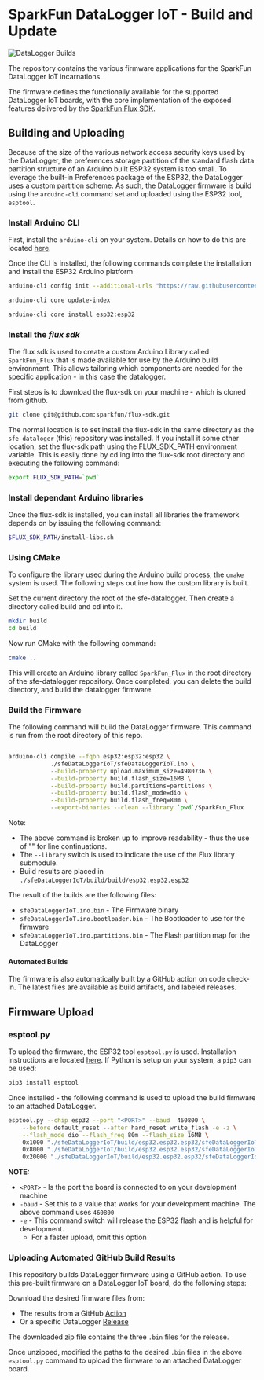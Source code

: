 # SparkFun DataLogger IoT - Build and Update

![DataLogger Builds](https://github.com/sparkfun/SparkFun_DataLogger/actions/workflows/build-datalogger-iot.yml/badge.svg)

The repository contains the various firmware applications for the SparkFun DataLogger IoT incarnations.

The firmware defines the functionally available for the supported  DataLogger IoT boards, with the core implementation of the exposed features delivered by the [SparkFun Flux SDK](https://github.com/sparkfun/flux-sdk).

## Building and Uploading

Because of the size of the various network access security keys used by the DataLogger, the preferences storage partition of the standard flash data partition structure of an Arduino built ESP32 system is too small. To leverage the built-in Preferences package of the ESP32, the DataLogger uses a custom partition scheme. As such, the DataLogger firmware is build using the ```arduino-cli``` command set and uploaded using the ESP32 tool, ```esptool```.

### Install Arduino CLI

First, install the ```arduino-cli``` on your system. Details on how to do this are located [here](https://arduino.github.io/arduino-cli/0.20/installation/).

Once the CLI is installed, the following commands complete the installation and install the ESP32 Arduino platform

```sh
arduino-cli config init --additional-urls "https://raw.githubusercontent.com/espressif/arduino-esp32/gh-pages/package_esp32_index.json"

arduino-cli core update-index

arduino-cli core install esp32:esp32
```

### Install the *flux sdk*

The flux sdk is used to create a custom Arduino Library called ```SparkFun_Flux``` that is made available for use by the Arduino build environment. This allows tailoring which components are needed for the specific application - in this case the datalogger.

First steps is to download the flux-sdk on your machine - which is cloned from github.

```sh
git clone git@github.com:sparkfun/flux-sdk.git
```

The normal location is to set install the flux-sdk in the same directory as the ```sfe-dataloger``` (this) repository was installed.  If you install it some other location, set the flux-sdk path using the FLUX_SDK_PATH environment variable. This is easily done by cd'ing into the flux-sdk root directory and executing the following command:

```sh
export FLUX_SDK_PATH=`pwd`
```

### Install dependant Arduino libraries

Once the flux-sdk is installed, you can install all libraries the framework depends on by issuing the following command:

```sh
$FLUX_SDK_PATH/install-libs.sh
```

### Using CMake

To configure the library used during the Arduino build process, the ```cmake``` system is used. The following steps outline how the custom library is built.

Set the current directory the root of the sfe-datalogger. Then create a directory called build and cd into it.

```sh
mkdir build
cd build
```

Now run CMake with the following command:

```sh
cmake ..
```

This will create an Arduino library called ```SparkFun_Flux``` in the root directory of the sfe-datalogger repository. Once completed, you can delete the build directory, and build the datalogger firmware.

### Build the Firmware

The following command will build the DataLogger firmware. This command is run from the root directory of this repo.

```sh

arduino-cli compile --fqbn esp32:esp32:esp32 \
            ./sfeDataLoggerIoT/sfeDataLoggerIoT.ino \
            --build-property upload.maximum_size=4980736 \
            --build-property build.flash_size=16MB \
            --build-property build.partitions=partitions \
            --build-property build.flash_mode=dio \
            --build-property build.flash_freq=80m \
            --export-binaries --clean --library `pwd`/SparkFun_Flux 
```

Note:

* The above command is broken up to improve readability - thus the use of "\" for line continuations.
* The ```--library``` switch is used to indicate the use of the Flux library submodule.
* Build results are placed in ```./sfeDataLoggerIoT/build/build/esp32.esp32.esp32```

The result of the builds are the following files:

* ```sfeDataLoggerIoT.ino.bin``` - The Firmware binary
* ```sfeDataLoggerIoT.ino.bootloader.bin``` - The Bootloader to use for the firmware
* ```sfeDataLoggerIoT.ino.partitions.bin``` - The Flash partition map for the DataLogger

#### Automated Builds

The firmware is also automatically built by a GitHub action on code check-in. The latest files are available as build artifacts, and labeled releases.

## Firmware Upload

### esptool.py

To upload the firmware, the ESP32 tool ```esptool.py``` is used. Installation instructions are located [here](https://docs.espressif.com/projects/esptool/en/latest/esp32/installation.html). If Python is setup on your system, a ```pip3``` can be used:

```sh
pip3 install esptool
```

Once installed - the following command is used to upload the build firmware to an attached DataLogger.

```sh
esptool.py --chip esp32 --port "<PORT>" --baud  460800 \
    --before default_reset --after hard_reset write_flash -e -z \
    --flash_mode dio --flash_freq 80m --flash_size 16MB \
    0x1000 "./sfeDataLoggerIoT/build/esp32.esp32.esp32/sfeDataLoggerIoT.ino.bootloader.bin" \
    0x8000 "./sfeDataLoggerIoT/build/esp32.esp32.esp32/sfeDataLoggerIoT.ino.partitions.bin" \
    0x20000 "./sfeDataLoggerIoT/build/esp32.esp32.esp32/sfeDataLoggerIoT.ino.bin"
```

**NOTE:**

* ```<PORT>``` - Is the port the board is connected to on your development machine
* ```-baud``` - Set this to a value that works for your development machine. The above command uses ```460800```
* ```-e``` - This command switch will release the ESP32 flash and is helpful for development.
  * For a faster upload, omit this option

### Uploading Automated GitHub Build Results

This repository builds DataLogger firmware using a GitHub action. To use this pre-built firmware on a DataLogger IoT board, do the following steps:

Download the desired firmware files from:

* The results from a GitHub [Action](https://github.com/sparkfun/SparkFun_DataLogger/actions)
* Or a specific DataLogger [Release](https://github.com/sparkfun/SparkFun_DataLogger/releases)

The downloaded zip file contains the three ```.bin``` files for the release.

Once unzipped, modified the paths to the desired ```.bin``` files in the above ```esptool.py``` command to upload the firmware to an attached DataLogger board.
